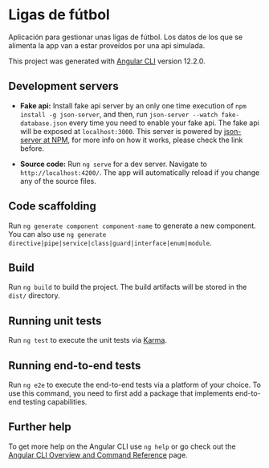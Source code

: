 # Ligas de fútbol

Aplicación para gestionar unas ligas de fútbol. Los datos de los que se alimenta la app van a estar proveídos por una api simulada.

This project was generated with [Angular CLI](https://github.com/angular/angular-cli) version 12.2.0.

## Development servers

- **Fake api:** Install fake api server by an only one time execution of `npm install -g json-server`, and then, run `json-server --watch fake-database.json` every time you need to enable your fake api. The fake api will be exposed at `localhost:3000`. This server is powered by [json-server at NPM](https://www.npmjs.com/package/json-server), for more info on how it works, please check the link before.

- **Source code:** Run `ng serve` for a dev server. Navigate to `http://localhost:4200/`. The app will automatically reload if you change any of the source files.

## Code scaffolding

Run `ng generate component component-name` to generate a new component. You can also use `ng generate directive|pipe|service|class|guard|interface|enum|module`.

## Build

Run `ng build` to build the project. The build artifacts will be stored in the `dist/` directory.

## Running unit tests

Run `ng test` to execute the unit tests via [Karma](https://karma-runner.github.io).

## Running end-to-end tests

Run `ng e2e` to execute the end-to-end tests via a platform of your choice. To use this command, you need to first add a package that implements end-to-end testing capabilities.

## Further help

To get more help on the Angular CLI use `ng help` or go check out the [Angular CLI Overview and Command Reference](https://angular.io/cli) page.
